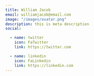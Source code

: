 ```yaml
---
title: William Jacob
email: williamjacob@email.com
image: "/images/avatar.png"
description: this is meta description
social:

  - name: twitter
    icon: FaTwitter
    link: https://twitter.com

  - name: linkedin
    icon: FaLinkedin
    link: https://linkedin.com
---
```

